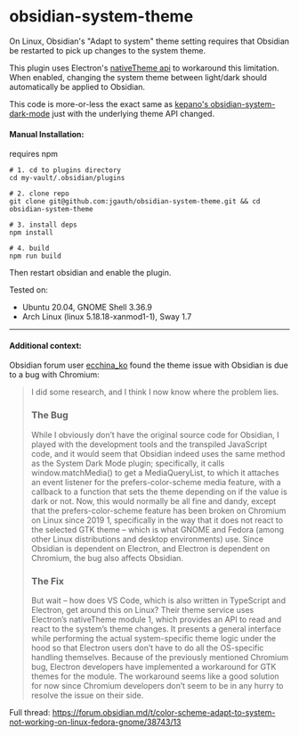 # obsidian-system-theme

On Linux, Obsidian's "Adapt to system" theme setting requires that Obsidian be restarted to pick up changes to the system theme.

This plugin uses Electron's [nativeTheme api](https://www.electronjs.org/docs/latest/api/native-theme) to workaround this limitation. When enabled, changing the system theme between light/dark should automatically be applied to Obsidian.

This code is more-or-less the exact same as [kepano's obsidian-system-dark-mode](https://github.com/kepano/obsidian-system-dark-mode) just with the underlying theme API changed.


#### Manual Installation:
requires npm

```
# 1. cd to plugins directory
cd my-vault/.obsidian/plugins

# 2. clone repo
git clone git@github.com:jgauth/obsidian-system-theme.git && cd obsidian-system-theme

# 3. install deps
npm install

# 4. build
npm run build
```
Then restart obsidian and enable the plugin.

Tested on:

- Ubuntu 20.04, GNOME Shell 3.36.9
- Arch Linux (linux 5.18.18-xanmod1-1), Sway 1.7

----

#### Additional context:

Obsidian forum user [ecchina_ko](https://forum.obsidian.md/u/ecchina_ko) found the theme issue with Obsidian is due to a bug with Chromium:

>I did some research, and I think I now know where the problem lies.
>### The Bug
>While I obviously don’t have the original source code for Obsidian, I played with the development tools and the transpiled JavaScript code, and it would seem that Obsidian indeed uses the same method as the System Dark Mode plugin; specifically, it calls window.matchMedia() to get a MediaQueryList, to which it attaches an event listener for the prefers-color-scheme media feature, with a callback to a function that sets the theme depending on if the value is dark or not. Now, this would normally be all fine and dandy, except that the prefers-color-scheme feature has been broken on Chromium on Linux since 2019 1, specifically in the way that it does not react to the selected GTK theme – which is what GNOME and Fedora (among other Linux distributions and desktop environments) use. Since Obsidian is dependent on Electron, and Electron is dependent on Chromium, the bug also affects Obsidian.
>### The Fix
>But wait – how does VS Code, which is also written in TypeScript and Electron, get around this on Linux? Their theme service uses Electron’s nativeTheme module 1, which provides an API to read and react to the system’s theme changes. It presents a general interface while performing the actual system-specific theme logic under the hood so that Electron users don’t have to do all the OS-specific handling themselves. Because of the previously mentioned Chromium bug, Electron developers have implemented a workaround for GTK themes for the module. The workaround seems like a good solution for now since Chromium developers don’t seem to be in any hurry to resolve the issue on their side.

Full thread: https://forum.obsidian.md/t/color-scheme-adapt-to-system-not-working-on-linux-fedora-gnome/38743/13
